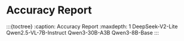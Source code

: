 # Accuracy Report

:::{toctree}
:caption: Accuracy Report
:maxdepth: 1
DeepSeek-V2-Lite
Qwen2.5-VL-7B-Instruct
Qwen3-30B-A3B
Qwen3-8B-Base
:::
